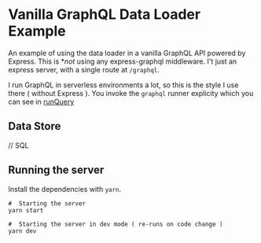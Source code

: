 # Vanilla GraphQL Data Loader Example

An example of using the data loader in a vanilla GraphQL API powered by Express. This is **not* using any express-graphql middleware. I't just an express server, with a single route at `/graphql`. 

I run GraphQL in serverless environments a lot, so this is the style I use there ( without Express ). You invoke the `graphql` runner explicity which you can see in [runQuery](./src/runQuery.ts)

## Data Store

// SQL

## Running the server

Install the dependencies with `yarn`.

```shell
#  Starting the server
yarn start
```

```shell
#  Starting the server in dev mode ( re-runs on code change )
yarn dev
```